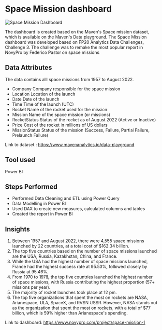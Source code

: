

# Space Mission dashboard

![Space Mission Dashboard](https://user-images.githubusercontent.com/82135370/226754029-e309ef77-bd8c-4e28-b847-d6ac72f52a1c.png)



The dashboard is created based on the Maven's Space mission dataset, which is available on the Maven's Data playground. 
The Space Mission dashboard was developed based on FP20 Analytics Data Challenges, Challenge 3. The challenge was to remake the 
most popular report in NovyPro by Federico Pastor on space missions.

## Data Attributes
The data contains alll space missions from 1957 to August 2022.


* Company	Company responsible for the space mission
* Location	Location of the launch
* Date	Date of the launch
* Time	Time of the launch (UTC)
* Rocket	Name of the rocket used for the mission
* Mission	Name of the space mission (or missions)
* RocketStatus	Status of the rocket as of August 2022 (Active or Inactive)
* Price	Cost of the rocket in millions of US dollars
* MissionStatus	Status of the mission (Success, Failure, Partial Failure, Prelaunch Failure)

Link to dataset : https://www.mavenanalytics.io/data-playground

## Tool used
Power BI

## Steps Performed 
* Performed Data Cleaning and ETL using Power Query
* Data Modelling in Power BI
* Used DAX to create new measures, calculated columns and tables
* Created the report in Power BI

## Insights

1. Between 1957 and August 2022, there were 4,555 space missions launched by 22 countries, at a total cost of $162.34 billion.
2. The top five countries based on the number of space missions launched are the USA, Russia, Kazakhstan, China, and France.
3. While the USA had the highest number of space missions launched, France had the highest success rate at 95.53%, followed closely by Russia at 95.46%.
4. From 1970 to 1978, the top five countries launched the highest number of space missions, with Russia contributing the highest proportion (57+ missions per year).
5. The majority of rocket launches took place at 12 pm.
6. The top five organizations that spent the most on rockets are NASA, Arianespace, ULA, SpaceX, and RVSN USSR. However, NASA stands out as the organization that spent the most on rockets, with a total of $77 billion, which is 59% higher than Arianespace's spending.


Link to dashboard: https://www.novypro.com/project/space-mission-1
